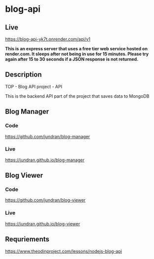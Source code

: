 # blog-api

## Live
https://blog-api-yk7t.onrender.com/api/v1

**This is an express server that uses a free tier web service hosted on render.com. It sleeps after not being in use for 15 minutes. Please try again after 15 to 30 seconds if a JSON response is not returned.**

## Description
TOP - Blog API project - API

This is the backend API part of the project that saves data to MongoDB

## Blog Manager
### Code
https://github.com/jundran/blog-manager
### Live
https://jundran.github.io/blog-manager

## Blog Viewer
### Code
https://github.com/jundran/blog-viewer
### Live
https://jundran.github.io/blog-viewer

## Requriements
https://www.theodinproject.com/lessons/nodejs-blog-api
